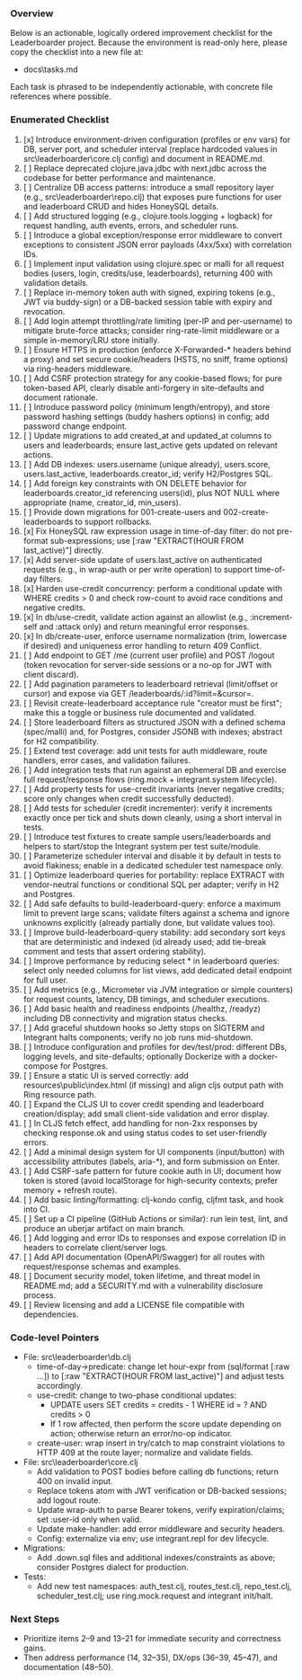 ### Overview
Below is an actionable, logically ordered improvement checklist for the Leaderboarder project. Because the environment is read-only here, please copy the checklist into a new file at:

- docs\tasks.md

Each task is phrased to be independently actionable, with concrete file references where possible.

### Enumerated Checklist
1. [x] Introduce environment-driven configuration (profiles or env vars) for DB, server port, and scheduler interval (replace hardcoded values in src\leaderboarder\core.clj config) and document in README.md.
2. [ ] Replace deprecated clojure.java.jdbc with next.jdbc across the codebase for better performance and maintenance.
3. [ ] Centralize DB access patterns: introduce a small repository layer (e.g., src\leaderboarder\repo.clj) that exposes pure functions for user and leaderboard CRUD and hides HoneySQL details.
4. [ ] Add structured logging (e.g., clojure.tools.logging + logback) for request handling, auth events, errors, and scheduler runs.
5. [ ] Introduce a global exception/response error middleware to convert exceptions to consistent JSON error payloads (4xx/5xx) with correlation IDs.
6. [ ] Implement input validation using clojure.spec or malli for all request bodies (users, login, credits/use, leaderboards), returning 400 with validation details.
7. [ ] Replace in-memory token auth with signed, expiring tokens (e.g., JWT via buddy-sign) or a DB-backed session table with expiry and revocation.
8. [ ] Add login attempt throttling/rate limiting (per-IP and per-username) to mitigate brute-force attacks; consider ring-rate-limit middleware or a simple in-memory/LRU store initially.
9. [ ] Ensure HTTPS in production (enforce X-Forwarded-* headers behind a proxy) and set secure cookie/headers (HSTS, no sniff, frame options) via ring-headers middleware.
10. [ ] Add CSRF protection strategy for any cookie-based flows; for pure token-based API, clearly disable anti-forgery in site-defaults and document rationale.
11. [ ] Introduce password policy (minimum length/entropy), and store password hashing settings (buddy hashers options) in config; add password change endpoint.
12. [ ] Update migrations to add created_at and updated_at columns to users and leaderboards; ensure last_active gets updated on relevant actions.
13. [ ] Add DB indexes: users.username (unique already), users.score, users.last_active, leaderboards.creator_id; verify H2/Postgres SQL.
14. [ ] Add foreign key constraints with ON DELETE behavior for leaderboards.creator_id referencing users(id), plus NOT NULL where appropriate (name, creator_id, min_users).
15. [ ] Provide down migrations for 001-create-users and 002-create-leaderboards to support rollbacks.
16. [x] Fix HoneySQL raw expression usage in time-of-day filter: do not pre-format sub-expressions; use [:raw "EXTRACT(HOUR FROM last_active)"] directly.
17. [x] Add server-side update of users.last_active on authenticated requests (e.g., in wrap-auth or per write operation) to support time-of-day filters.
18. [x] Harden use-credit concurrency: perform a conditional update with WHERE credits > 0 and check row-count to avoid race conditions and negative credits.
19. [x] In db/use-credit, validate action against an allowlist (e.g., :increment-self and :attack only) and return meaningful error responses.
20. [x] In db/create-user, enforce username normalization (trim, lowercase if desired) and uniqueness error handling to return 409 Conflict.
21. [ ] Add endpoint to GET /me (current user profile) and POST /logout (token revocation for server-side sessions or a no-op for JWT with client discard).
22. [ ] Add pagination parameters to leaderboard retrieval (limit/offset or cursor) and expose via GET /leaderboards/:id?limit=&cursor=.
23. [ ] Revisit create-leaderboard acceptance rule "creator must be first"; make this a toggle or business rule documented and validated.
24. [ ] Store leaderboard filters as structured JSON with a defined schema (spec/malli) and, for Postgres, consider JSONB with indexes; abstract for H2 compatibility.
25. [ ] Extend test coverage: add unit tests for auth middleware, route handlers, error cases, and validation failures.
26. [ ] Add integration tests that run against an ephemeral DB and exercise full request/response flows (ring.mock + integrant.system lifecycle).
27. [ ] Add property tests for use-credit invariants (never negative credits; score only changes when credit successfully deducted).
28. [ ] Add tests for scheduler (credit incrementer): verify it increments exactly once per tick and shuts down cleanly, using a short interval in tests.
29. [ ] Introduce test fixtures to create sample users/leaderboards and helpers to start/stop the Integrant system per test suite/module.
30. [ ] Parameterize scheduler interval and disable it by default in tests to avoid flakiness; enable in a dedicated scheduler test namespace only.
31. [ ] Optimize leaderboard queries for portability: replace EXTRACT with vendor-neutral functions or conditional SQL per adapter; verify in H2 and Postgres.
32. [ ] Add safe defaults to build-leaderboard-query: enforce a maximum limit to prevent large scans; validate filters against a schema and ignore unknowns explicitly (already partially done, but validate values too).
33. [ ] Improve build-leaderboard-query stability: add secondary sort keys that are deterministic and indexed (id already used; add tie-break comment and tests that assert ordering stability).
34. [ ] Improve performance by reducing select * in leaderboard queries: select only needed columns for list views, add dedicated detail endpoint for full user.
35. [ ] Add metrics (e.g., Micrometer via JVM integration or simple counters) for request counts, latency, DB timings, and scheduler executions.
36. [ ] Add basic health and readiness endpoints (/healthz, /readyz) including DB connectivity and migration status checks.
37. [ ] Add graceful shutdown hooks so Jetty stops on SIGTERM and Integrant halts components; verify no job runs mid-shutdown.
38. [ ] Introduce configuration and profiles for dev/test/prod: different DBs, logging levels, and site-defaults; optionally Dockerize with a docker-compose for Postgres.
39. [ ] Ensure a static UI is served correctly: add resources\public\index.html (if missing) and align cljs output path with Ring resource path.
40. [ ] Expand the CLJS UI to cover credit spending and leaderboard creation/display; add small client-side validation and error display.
41. [ ] In CLJS fetch effect, add handling for non-2xx responses by checking response.ok and using status codes to set user-friendly errors.
42. [ ] Add a minimal design system for UI components (input/button) with accessibility attributes (labels, aria-*), and form submission on Enter.
43. [ ] Add CSRF-safe pattern for future cookie auth in UI; document how token is stored (avoid localStorage for high-security contexts; prefer memory + refresh route).
44. [ ] Add basic linting/formatting: clj-kondo config, cljfmt task, and hook into CI.
45. [ ] Set up a CI pipeline (GitHub Actions or similar): run lein test, lint, and produce an uberjar artifact on main branch.
46. [ ] Add logging and error IDs to responses and expose correlation ID in headers to correlate client/server logs.
47. [ ] Add API documentation (OpenAPI/Swagger) for all routes with request/response schemas and examples.
48. [ ] Document security model, token lifetime, and threat model in README.md; add a SECURITY.md with a vulnerability disclosure process.
49. [ ] Review licensing and add a LICENSE file compatible with dependencies.

### Code-level Pointers
- File: src\leaderboarder\db.clj
  - time-of-day->predicate: change let hour-expr from (sql/format [:raw ...]) to [:raw "EXTRACT(HOUR FROM last_active)"] and adjust tests accordingly.
  - use-credit: change to two-phase conditional updates:
    - UPDATE users SET credits = credits - 1 WHERE id = ? AND credits > 0
    - If 1 row affected, then perform the score update depending on action; otherwise return an error/no-op indicator.
  - create-user: wrap insert in try/catch to map constraint violations to HTTP 409 at the route layer; normalize and validate fields.
- File: src\leaderboarder\core.clj
  - Add validation to POST bodies before calling db functions; return 400 on invalid input.
  - Replace tokens atom with JWT verification or DB-backed sessions; add logout route.
  - Update wrap-auth to parse Bearer tokens, verify expiration/claims; set :user-id only when valid.
  - Update make-handler: add error middleware and security headers.
  - Config: externalize via env; use integrant.repl for dev lifecycle.
- Migrations:
  - Add .down.sql files and additional indexes/constraints as above; consider Postgres dialect for production.
- Tests:
  - Add new test namespaces: auth_test.clj, routes_test.clj, repo_test.clj, scheduler_test.clj; use ring.mock.request and integrant init/halt.

### Next Steps
- Prioritize items 2–9 and 13–21 for immediate security and correctness gains.
- Then address performance (14, 32–35), DX/ops (36–39, 45–47), and documentation (48–50).
